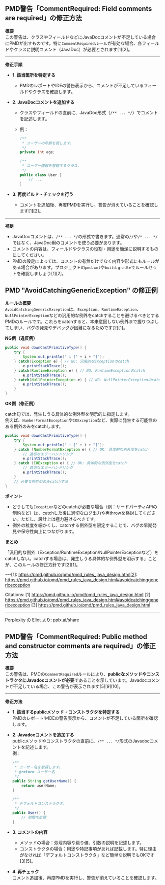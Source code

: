 ## PMD警告「CommentRequired: Field comments are required」の修正方法

**概要**  
この警告は、クラスやフィールドなどにJavaDocコメントが不足している場合にPMDが出すものです。特に`CommentRequired`ルールが有効な場合、各フィールドやクラスに説明コメント（JavaDoc）が必要とされます[1][2]。

---

**修正手順**

- **1. 該当箇所を特定する**
  - PMDのレポートやIDEの警告表示から、コメントが不足しているフィールドやクラスを確認します。

- **2. JavaDocコメントを追加する**
  - クラスやフィールドの直前に、JavaDoc形式（`/** ... */`）でコメントを記述します。
  - 例：

    ```java
    /**
     * ユーザーの年齢を表します。
     */
    private int age;
    ```

    ```java
    /**
     * ユーザー情報を管理するクラス。
     */
    public class User {
        // ...
    }
    ```

- **3. 再度ビルド・チェックを行う**
  - コメントを追加後、再度PMDを実行し、警告が消えていることを確認します[1][2]。

---

**補足**

- JavaDocコメントは、`/** ... */`の形式で書きます。通常の`//`や`/* ... */`ではなく、JavaDoc用のコメントを使う必要があります。
- コメントの内容は、フィールドやクラスの役割・用途を簡潔に説明するものにしてください。
- PMDの設定によっては、コメントの有無だけでなく内容や形式にもルールがある場合があります。プロジェクトの`pmd.xml`や`build.gradle`でルールセットを確認しましょう[1][2]。

## PMD "AvoidCatchingGenericException" の修正例

**ルールの概要**  
`AvoidCatchingGenericException`は、`Exception`、`RuntimeException`、`NullPointerException`などの汎用的な例外をcatchすることを避けるべきとするPMDのルールです。これらをcatchすると、本来意図しない例外まで握りつぶしてしまい、バグの発見やデバッグが困難になるためです[2][1]。

**NG例（違反例）**

```java
public void downCastPrimitiveType() {
    try {
        System.out.println(" i [" + i + "]");
    } catch(Exception e) { // NG: 汎用的なExceptionのcatch
        e.printStackTrace();
    } catch(RuntimeException e) { // NG: RuntimeExceptionのcatch
        e.printStackTrace();
    } catch(NullPointerException e) { // NG: NullPointerExceptionのcatch
        e.printStackTrace();
    }
}
```


**OK例（修正例）**

catch句では、発生しうる具体的な例外型を明示的に指定します。  
例えば、`NumberFormatException`や`IOException`など、実際に発生する可能性のある例外のみをcatchします。

```java
public void downCastPrimitiveType() {
    try {
        System.out.println(" i [" + i + "]");
    } catch (NumberFormatException e) { // OK: 具体的な例外型をcatch
        // 適切なエラーハンドリング
        e.printStackTrace();
    } catch (IOException e) { // OK: 具体的な例外型をcatch
        // 適切なエラーハンドリング
        e.printStackTrace();
    }
    // 必要な例外型のみcatchする
}
```


**ポイント**

- どうしても`Exception`などのcatchが必要な場合（例：サードパーティAPIの制約など）は、catchした後に適切なログ出力や再throwを検討してください。ただし、設計上は極力避けるべきです。
- 例外の粒度を細かくし、catchする例外型を限定することで、バグの早期発見や保守性向上につながります。

**まとめ**

「汎用的な例外（Exception/RuntimeException/NullPointerExceptionなど）をcatchしない。catchする場合は、発生しうる具体的な例外型を明示する」ことが、このルールの修正方針です[2][1]。

---[1]: https://pmd.github.io/pmd/pmd_rules_java_design.html[2]: https://pmd.github.io/pmd/pmd_rules_java_design.html#avoidcatchinggenericexception

Citations:
[1] https://pmd.github.io/pmd/pmd_rules_java_design.html
[2] https://pmd.github.io/pmd/pmd_rules_java_design.html#avoidcatchinggenericexception
[3] https://pmd.github.io/pmd/pmd_rules_java_design.html

---
Perplexity の Eliot より: pplx.ai/share

## PMD警告「CommentRequired: Public method and constructor comments are required」の修正方法

**概要**  
この警告は、PMDの`CommentRequired`ルールにより、**publicなメソッドやコンストラクタにJavadocコメントが必要**であることを示しています。Javadocコメントが不足している場合、この警告が表示されます[5][9][10]。

---

**修正方法**

- **1. 該当するpublicメソッド・コンストラクタを特定する**  
  PMDのレポートやIDEの警告表示から、コメントが不足している箇所を確認します。

- **2. Javadocコメントを追加する**  
  publicメソッドやコンストラクタの直前に、`/** ... */`形式のJavadocコメントを記述します。  
  例：

    ```java
    /**
     * ユーザー名を取得します。
     * @return ユーザー名
     */
    public String getUserName() {
        return userName;
    }

    /**
     * デフォルトコンストラクタ。
     */
    public User() {
        // 初期化処理
    }
    ```

- **3. コメントの内容**  
  - メソッドの場合：処理内容や戻り値、引数の説明を記述します。
  - コンストラクタの場合：用途や特記事項があれば記載します。特に理由がなければ「デフォルトコンストラクタ」など簡単な説明でもOKです[3][5]。

- **4. 再チェック**  
  コメント追加後、再度PMDを実行し、警告が消えていることを確認します。

